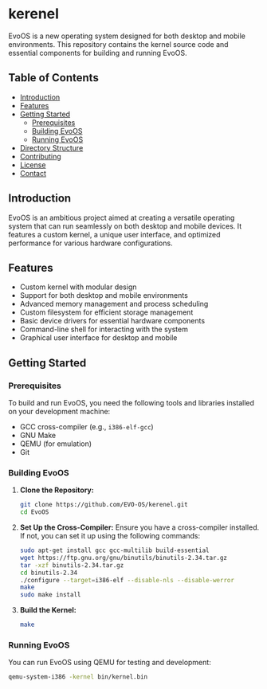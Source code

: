 # kerenel

EvoOS is a new operating system designed for both desktop and mobile environments. This repository contains the kernel source code and essential components for building and running EvoOS.

## Table of Contents

- [Introduction](#introduction)
- [Features](#features)
- [Getting Started](#getting-started)
  - [Prerequisites](#prerequisites)
  - [Building EvoOS](#building-evoos)
  - [Running EvoOS](#running-evoos)
- [Directory Structure](#directory-structure)
- [Contributing](#contributing)
- [License](#license)
- [Contact](#contact)

## Introduction

EvoOS is an ambitious project aimed at creating a versatile operating system that can run seamlessly on both desktop and mobile devices. It features a custom kernel, a unique user interface, and optimized performance for various hardware configurations.

## Features

- Custom kernel with modular design
- Support for both desktop and mobile environments
- Advanced memory management and process scheduling
- Custom filesystem for efficient storage management
- Basic device drivers for essential hardware components
- Command-line shell for interacting with the system
- Graphical user interface for desktop and mobile

## Getting Started

### Prerequisites

To build and run EvoOS, you need the following tools and libraries installed on your development machine:

- GCC cross-compiler (e.g., `i386-elf-gcc`)
- GNU Make
- QEMU (for emulation)
- Git

### Building EvoOS

1. **Clone the Repository:**
    ```bash
    git clone https://github.com/EVO-OS/kerenel.git
    cd EvoOS
    ```

2. **Set Up the Cross-Compiler:**
    Ensure you have a cross-compiler installed. If not, you can set it up using the following commands:
    ```bash
    sudo apt-get install gcc gcc-multilib build-essential
    wget https://ftp.gnu.org/gnu/binutils/binutils-2.34.tar.gz
    tar -xzf binutils-2.34.tar.gz
    cd binutils-2.34
    ./configure --target=i386-elf --disable-nls --disable-werror
    make
    sudo make install
    ```

3. **Build the Kernel:**
    ```bash
    make
    ```

### Running EvoOS

You can run EvoOS using QEMU for testing and development:

```bash
qemu-system-i386 -kernel bin/kernel.bin
